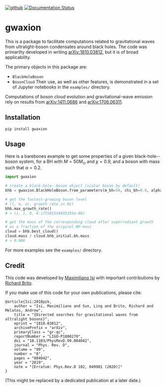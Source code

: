[![github](https://img.shields.io/badge/GitHub-gwaxion-blue)](https://github.com/maxisi/gwaxion)
[![Documentation Status](https://readthedocs.org/projects/gwaxion/badge/?version=latest)](https://gwaxion.readthedocs.io/en/latest/?badge=latest)

# gwaxion

This is a package to facilitate computations related to gravitational waves from ultralight-boson condensates around black holes.
The code was primarilty developed in writing [arXiv:1810.03812](https://arxiv.org/abs/1810.03812), but it is of broad applicability.

The primary objects in this package are:
- `BlackHoleBoson`
- `BosonCloud`
Their use, as well as other features, is demonstrated in a set of Jupyter notebooks in the `examples/` directory.

Computations of boson cloud evolution and gravitational-wave emission rely on results from [arXiv:1411.0686](https://arxiv.org/abs/1411.0686) and [arXiv:1706.06311](https://arxiv.org/abs/1706.06311).

## Installation

```
pip install gwaxion
```

## Usage

Here is a barebones example to get some properties of a given black-hole--boson system, for a BH with $M = 50 M_\odot$ and $\chi = 0.9$, and a boson with mass such that $\alpha = 0.2$.

``` python
import gwaxion

# create a black-hole--boson object (scalar boson by default)
bhb = gwaxion.BlackHoleBoson.from_parameters(m_bh=50, chi_bh=0.9, alpha=0.2)

# get the fastest-growing boson level
# (l, m, nr, growth rate in Hz)
bhb.max_growth_rate()
# > (1, 1, 0, 4.175501554995195e-06)

# get the mass of the corresponding cloud after superradiant growth
# as a fraction of the original BH mass
cloud = bhb.best_cloud()
cloud.mass / cloud.bhb_initial.bh.mass
# > 0.066
```

For more examples see the `examples/` directory.

## Credit

This code was developed by [Maximiliano Isi](http://maxisi.me) with important contributions by [Richard Brito](https://richardbrito.weebly.com).

If you make use of this code for your own publications, please cite:
```
@article{Isi:2018pzk,
    author = "Isi, Maximiliano and Sun, Ling and Brito, Richard and Melatos, Andrew",
    title = "{Directed searches for gravitational waves from ultralight bosons}",
    eprint = "1810.03812",
    archivePrefix = "arXiv",
    primaryClass = "gr-qc",
    reportNumber = "LIGO-P1800270",
    doi = "10.1103/PhysRevD.99.084042",
    journal = "Phys. Rev. D",
    volume = "99",
    number = "8",
    pages = "084042",
    year = "2019",
    note = "[Erratum: Phys.Rev.D 102, 049901 (2020)]"
}
```

(This might be replaced by a dedicated publication at a later date.)
